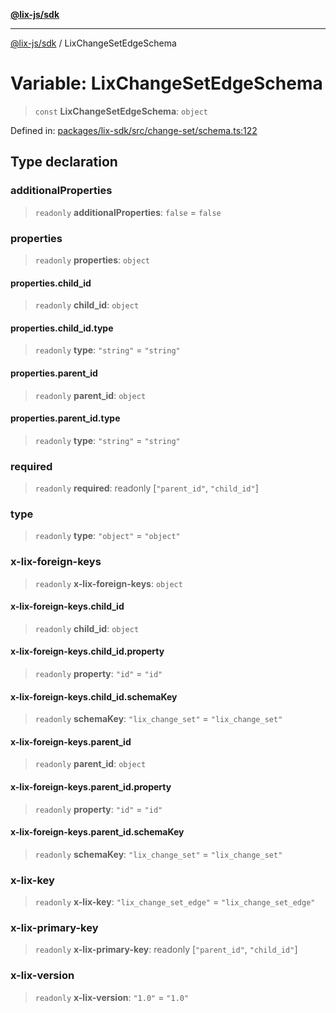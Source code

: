 [**@lix-js/sdk**](../README.md)

***

[@lix-js/sdk](../README.md) / LixChangeSetEdgeSchema

# Variable: LixChangeSetEdgeSchema

> `const` **LixChangeSetEdgeSchema**: `object`

Defined in: [packages/lix-sdk/src/change-set/schema.ts:122](https://github.com/opral/monorepo/blob/e71bdb871680205b7a92b34085dd7fe79344e0d0/packages/lix-sdk/src/change-set/schema.ts#L122)

## Type declaration

### additionalProperties

> `readonly` **additionalProperties**: `false` = `false`

### properties

> `readonly` **properties**: `object`

#### properties.child\_id

> `readonly` **child\_id**: `object`

#### properties.child\_id.type

> `readonly` **type**: `"string"` = `"string"`

#### properties.parent\_id

> `readonly` **parent\_id**: `object`

#### properties.parent\_id.type

> `readonly` **type**: `"string"` = `"string"`

### required

> `readonly` **required**: readonly \[`"parent_id"`, `"child_id"`\]

### type

> `readonly` **type**: `"object"` = `"object"`

### x-lix-foreign-keys

> `readonly` **x-lix-foreign-keys**: `object`

#### x-lix-foreign-keys.child\_id

> `readonly` **child\_id**: `object`

#### x-lix-foreign-keys.child\_id.property

> `readonly` **property**: `"id"` = `"id"`

#### x-lix-foreign-keys.child\_id.schemaKey

> `readonly` **schemaKey**: `"lix_change_set"` = `"lix_change_set"`

#### x-lix-foreign-keys.parent\_id

> `readonly` **parent\_id**: `object`

#### x-lix-foreign-keys.parent\_id.property

> `readonly` **property**: `"id"` = `"id"`

#### x-lix-foreign-keys.parent\_id.schemaKey

> `readonly` **schemaKey**: `"lix_change_set"` = `"lix_change_set"`

### x-lix-key

> `readonly` **x-lix-key**: `"lix_change_set_edge"` = `"lix_change_set_edge"`

### x-lix-primary-key

> `readonly` **x-lix-primary-key**: readonly \[`"parent_id"`, `"child_id"`\]

### x-lix-version

> `readonly` **x-lix-version**: `"1.0"` = `"1.0"`
